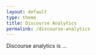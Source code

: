 ```yaml
---
layout: default
type: theme
title: Discourse Analytics
permalink: /discourse-analytics
---
```


Discourse analytics is ...